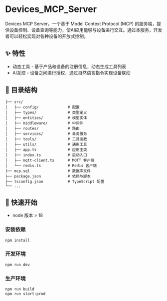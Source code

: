 # Devices_MCP_Server

Devices MCP Server，一个基于 Model Context Protocol (MCP) 的服务端，提供设备控制、设备查询等能力，使AI应用能够与设备进行交互。通过本服务，开发者可以轻松实现对各种设备的开放式控制。

## ✨ 特性

- 动态工具 - 基于产品和设备的注册信息，动态生成工具列表
- AI互控 - 设备之间进行授权，通过自然语言指令实现设备联动

## 📁 目录结构

```
├── src/
│   ├── config/             # 配置
│   ├── types/              # 类型定义
│   ├── entities/           # 模型实体
│   ├── middleware/         # 中间件
│   ├── routes/             # 路由
│   ├── services/           # 业务服务
│   ├── tools/              # 工具函数
│   ├── utils/              # 通用工具
│   ├── app.ts              # 应用主类
│   ├── index.ts            # 启动入口
│   ├── mqtt-client.ts      # MQTT 客户端
│   └── redis.ts            # Redis 客户端
├── mcp.sql                 # 数据库文件
├── package.json            # 依赖与脚本
├── tsconfig.json           # TypeScript 配置
└── ...
```

## 🚀 快速开始

- node 版本 > 18

### 安装依赖

```bash
npm install
```

### 开发环境

```bash
npm run dev
```

### 生产环境

```bash
npm run build
npm run start:prod
```
